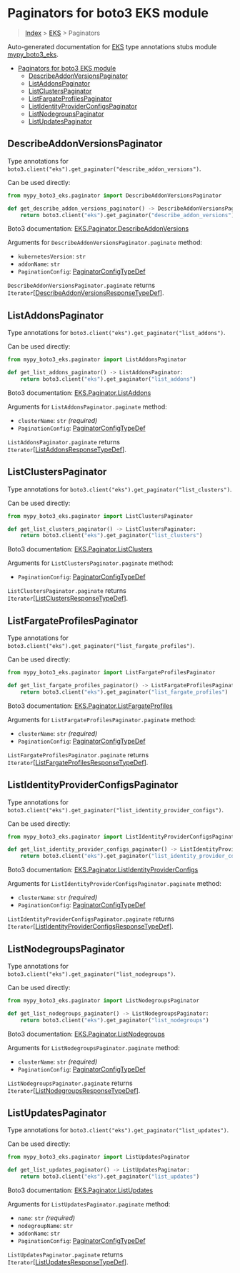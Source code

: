 # Paginators for boto3 EKS module

> [Index](..) > [EKS](.) > Paginators

Auto-generated documentation for
[EKS](https://boto3.amazonaws.com/v1/documentation/api/1.17.76/reference/services/eks.html#EKS)
type annotations stubs module
[mypy_boto3_eks](https://pypi.org/project/mypy-boto3-eks/).

- [Paginators for boto3 EKS module](#paginators-for-boto3-eks-module)
  - [DescribeAddonVersionsPaginator](#describeaddonversionspaginator)
  - [ListAddonsPaginator](#listaddonspaginator)
  - [ListClustersPaginator](#listclusterspaginator)
  - [ListFargateProfilesPaginator](#listfargateprofilespaginator)
  - [ListIdentityProviderConfigsPaginator](#listidentityproviderconfigspaginator)
  - [ListNodegroupsPaginator](#listnodegroupspaginator)
  - [ListUpdatesPaginator](#listupdatespaginator)

## DescribeAddonVersionsPaginator

Type annotations for
`boto3.client("eks").get_paginator("describe_addon_versions")`.

Can be used directly:

```python
from mypy_boto3_eks.paginator import DescribeAddonVersionsPaginator

def get_describe_addon_versions_paginator() -> DescribeAddonVersionsPaginator:
    return boto3.client("eks").get_paginator("describe_addon_versions")
```

Boto3 documentation:
[EKS.Paginator.DescribeAddonVersions](https://boto3.amazonaws.com/v1/documentation/api/1.17.76/reference/services/eks.html#EKS.Paginator.DescribeAddonVersions)

Arguments for `DescribeAddonVersionsPaginator.paginate` method:

- `kubernetesVersion`: `str`
- `addonName`: `str`
- `PaginationConfig`:
  [PaginatorConfigTypeDef](./type_defs.md#paginatorconfigtypedef)

`DescribeAddonVersionsPaginator.paginate` returns
`Iterator`\[[DescribeAddonVersionsResponseTypeDef](./type_defs.md#describeaddonversionsresponsetypedef)\].

## ListAddonsPaginator

Type annotations for `boto3.client("eks").get_paginator("list_addons")`.

Can be used directly:

```python
from mypy_boto3_eks.paginator import ListAddonsPaginator

def get_list_addons_paginator() -> ListAddonsPaginator:
    return boto3.client("eks").get_paginator("list_addons")
```

Boto3 documentation:
[EKS.Paginator.ListAddons](https://boto3.amazonaws.com/v1/documentation/api/1.17.76/reference/services/eks.html#EKS.Paginator.ListAddons)

Arguments for `ListAddonsPaginator.paginate` method:

- `clusterName`: `str` *(required)*
- `PaginationConfig`:
  [PaginatorConfigTypeDef](./type_defs.md#paginatorconfigtypedef)

`ListAddonsPaginator.paginate` returns
`Iterator`\[[ListAddonsResponseTypeDef](./type_defs.md#listaddonsresponsetypedef)\].

## ListClustersPaginator

Type annotations for `boto3.client("eks").get_paginator("list_clusters")`.

Can be used directly:

```python
from mypy_boto3_eks.paginator import ListClustersPaginator

def get_list_clusters_paginator() -> ListClustersPaginator:
    return boto3.client("eks").get_paginator("list_clusters")
```

Boto3 documentation:
[EKS.Paginator.ListClusters](https://boto3.amazonaws.com/v1/documentation/api/1.17.76/reference/services/eks.html#EKS.Paginator.ListClusters)

Arguments for `ListClustersPaginator.paginate` method:

- `PaginationConfig`:
  [PaginatorConfigTypeDef](./type_defs.md#paginatorconfigtypedef)

`ListClustersPaginator.paginate` returns
`Iterator`\[[ListClustersResponseTypeDef](./type_defs.md#listclustersresponsetypedef)\].

## ListFargateProfilesPaginator

Type annotations for
`boto3.client("eks").get_paginator("list_fargate_profiles")`.

Can be used directly:

```python
from mypy_boto3_eks.paginator import ListFargateProfilesPaginator

def get_list_fargate_profiles_paginator() -> ListFargateProfilesPaginator:
    return boto3.client("eks").get_paginator("list_fargate_profiles")
```

Boto3 documentation:
[EKS.Paginator.ListFargateProfiles](https://boto3.amazonaws.com/v1/documentation/api/1.17.76/reference/services/eks.html#EKS.Paginator.ListFargateProfiles)

Arguments for `ListFargateProfilesPaginator.paginate` method:

- `clusterName`: `str` *(required)*
- `PaginationConfig`:
  [PaginatorConfigTypeDef](./type_defs.md#paginatorconfigtypedef)

`ListFargateProfilesPaginator.paginate` returns
`Iterator`\[[ListFargateProfilesResponseTypeDef](./type_defs.md#listfargateprofilesresponsetypedef)\].

## ListIdentityProviderConfigsPaginator

Type annotations for
`boto3.client("eks").get_paginator("list_identity_provider_configs")`.

Can be used directly:

```python
from mypy_boto3_eks.paginator import ListIdentityProviderConfigsPaginator

def get_list_identity_provider_configs_paginator() -> ListIdentityProviderConfigsPaginator:
    return boto3.client("eks").get_paginator("list_identity_provider_configs")
```

Boto3 documentation:
[EKS.Paginator.ListIdentityProviderConfigs](https://boto3.amazonaws.com/v1/documentation/api/1.17.76/reference/services/eks.html#EKS.Paginator.ListIdentityProviderConfigs)

Arguments for `ListIdentityProviderConfigsPaginator.paginate` method:

- `clusterName`: `str` *(required)*
- `PaginationConfig`:
  [PaginatorConfigTypeDef](./type_defs.md#paginatorconfigtypedef)

`ListIdentityProviderConfigsPaginator.paginate` returns
`Iterator`\[[ListIdentityProviderConfigsResponseTypeDef](./type_defs.md#listidentityproviderconfigsresponsetypedef)\].

## ListNodegroupsPaginator

Type annotations for `boto3.client("eks").get_paginator("list_nodegroups")`.

Can be used directly:

```python
from mypy_boto3_eks.paginator import ListNodegroupsPaginator

def get_list_nodegroups_paginator() -> ListNodegroupsPaginator:
    return boto3.client("eks").get_paginator("list_nodegroups")
```

Boto3 documentation:
[EKS.Paginator.ListNodegroups](https://boto3.amazonaws.com/v1/documentation/api/1.17.76/reference/services/eks.html#EKS.Paginator.ListNodegroups)

Arguments for `ListNodegroupsPaginator.paginate` method:

- `clusterName`: `str` *(required)*
- `PaginationConfig`:
  [PaginatorConfigTypeDef](./type_defs.md#paginatorconfigtypedef)

`ListNodegroupsPaginator.paginate` returns
`Iterator`\[[ListNodegroupsResponseTypeDef](./type_defs.md#listnodegroupsresponsetypedef)\].

## ListUpdatesPaginator

Type annotations for `boto3.client("eks").get_paginator("list_updates")`.

Can be used directly:

```python
from mypy_boto3_eks.paginator import ListUpdatesPaginator

def get_list_updates_paginator() -> ListUpdatesPaginator:
    return boto3.client("eks").get_paginator("list_updates")
```

Boto3 documentation:
[EKS.Paginator.ListUpdates](https://boto3.amazonaws.com/v1/documentation/api/1.17.76/reference/services/eks.html#EKS.Paginator.ListUpdates)

Arguments for `ListUpdatesPaginator.paginate` method:

- `name`: `str` *(required)*
- `nodegroupName`: `str`
- `addonName`: `str`
- `PaginationConfig`:
  [PaginatorConfigTypeDef](./type_defs.md#paginatorconfigtypedef)

`ListUpdatesPaginator.paginate` returns
`Iterator`\[[ListUpdatesResponseTypeDef](./type_defs.md#listupdatesresponsetypedef)\].
